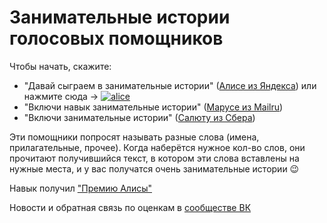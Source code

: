 # Занимательные истории голосовых помощников

Чтобы начать, скажите:
- "Давай сыграем в занимательные истории" ([Алисе из Яндекса](https://dialogs.yandex.ru/store/skills/12ef2083-sochinyal)) или нажмите сюда -> [![alice](https://dialogs.s3.yandex.net/badges/v1-term1.svg)](https://alice.ya.ru/s/a557c651-94d8-48fd-9c43-d2b644615050)
- "Включи навык занимательные истории" ([Марусе из Mailru](https://marusia.mail.ru/skill/bbcc6b0e-c9bd-4965-919a-c88dc65a2288))
- "Включи занимательные истории" ([Салюту из Сбера]([https://catalog.smartmarket.sber.ru/apps/c29d7330-cea6-499c-a8c8-48ed1bd3f6e5/](https://apps.sber.ru/salute-apps/c29d7330-cea6-499c-a8c8-48ed1bd3f6e5/)))

Эти помощники попросят называть разные слова (имена, прилагательные, прочее). Когда наберётся нужное кол-во слов, они прочитают получившийся текст, в котором эти слова вставлены на нужные места, и у вас получатся очень занимательные истории 😉

Навык получил ["Премию Алисы"](https://yandex.ru/blog/dialogs/premiya-alisy-luchshie-navyki-za-iyul-2020)

Новости и обратная связь по оценкам в [сообществе ВК](https://vk.com/fillinthetextbot)
